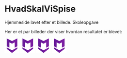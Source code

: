 # HvadSkalViSpise
Hjemmeside lavet  efter et billede. Skoleopgave

Her er et par billeder der viser hvordan resultatet er blevet:

![Billede 1](https://github.com/adam-p/markdown-here/raw/master/src/common/images/icon48.png "Billede 1")
![Billede 2](https://github.com/adam-p/markdown-here/raw/master/src/common/images/icon48.png "Billede 2")
![Billede 3](https://github.com/adam-p/markdown-here/raw/master/src/common/images/icon48.png "Billede 3")
![Billede 4](https://github.com/adam-p/markdown-here/raw/master/src/common/images/icon48.png "Billede 4")
